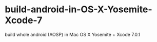# build-android-in-OS-X-Yosemite-Xcode-7
build whole android (AOSP) in Mac OS X Yosemite + Xcode 7.0.1
